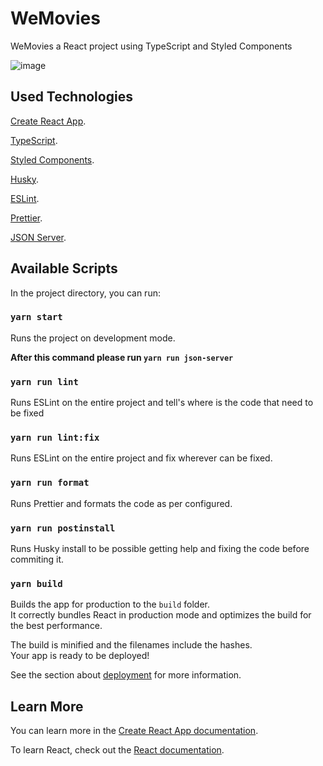 # WeMovies

WeMovies a React project using TypeScript and Styled Components

![image](https://github.com/palhau/wefit-test-react/assets/40221360/db89d2f2-7ded-4ed6-9ab1-4bc8d011a521)


## Used Technologies

 [Create React App](https://github.com/facebook/create-react-app).

[TypeScript](https://www.typescriptlang.org/).

[Styled Components](https://styled-components.com/).

[Husky](https://www.npmjs.com/package/husky).

[ESLint](https://eslint.org/).

[Prettier](https://prettier.io/).

[JSON Server](https://github.com/typicode/json-server).


## Available Scripts

In the project directory, you can run:

### `yarn start`

Runs the project on development mode.

**After this command please run `yarn run json-server`**

### `yarn run lint`

Runs ESLint on the entire project and tell's where is the code that need to be fixed

### `yarn run lint:fix`

Runs ESLint on the entire project and fix wherever can be fixed.

### `yarn run format`

Runs Prettier and formats the code as per configured.

### `yarn run postinstall`

Runs Husky install to be possible getting help and fixing the code before commiting it.

### `yarn build`

Builds the app for production to the `build` folder.\
It correctly bundles React in production mode and optimizes the build for the best performance.

The build is minified and the filenames include the hashes.\
Your app is ready to be deployed!

See the section about [deployment](https://facebook.github.io/create-react-app/docs/deployment) for more information.

## Learn More

You can learn more in the [Create React App documentation](https://facebook.github.io/create-react-app/docs/getting-started).

To learn React, check out the [React documentation](https://reactjs.org/).
